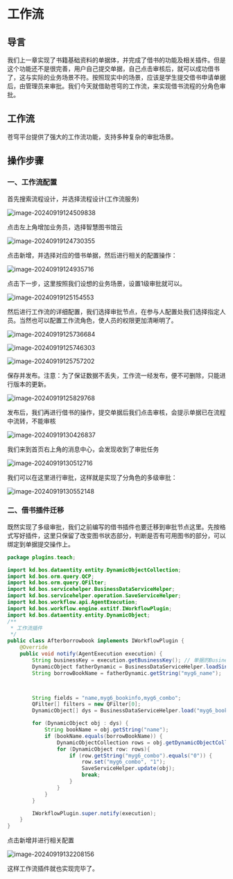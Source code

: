 # 工作流

## 导言

我们上一章实现了书籍基础资料的单据体，并完成了借书的功能及相关插件。但是这个功能还不是很完善，用户自己提交单据，自己点击审核后，就可以成功借书了，这与实际的业务场景不符。按照现实中的场景，应该是学生提交借书申请单据后，由管理员来审批。我们今天就借助苍穹的工作流，来实现借书流程的分角色审批。

## 工作流

苍穹平台提供了强大的工作流功能，支持多种复杂的审批场景。

## 操作步骤

### 一、工作流配置

首先搜索流程设计，并选择流程设计(工作流服务)

![image-20240919124509838](./picture/image-20240919124509838.png)

点击左上角增加业务员，选择智慧图书馆云

![image-20240919124730355](./picture/image-20240919124730355.png)

点击新增，并选择对应的借书单据，然后进行相关的配置操作：

![image-20240919124935716](./picture/image-20240919124935716.png)

点击下一步，这里按照我们设想的业务场景，设置1级审批就可以。

![image-20240919125154553](./picture/image-20240919125154553.png)

然后进行工作流的详细配置，我们选择审批节点，在参与人配置处我们选择指定人员。当然也可以配置工作流角色，使人员的权限更加清晰明了。

![image-20240919125736684](./picture/image-20240919125736684.png)

![image-20240919125746303](./picture/image-20240919125746303.png)

![image-20240919125757202](./picture/image-20240919125757202.png)

保存并发布。注意：为了保证数据不丢失，工作流一经发布，便不可删除，只能进行版本的更新。

![image-20240919125829768](./picture/image-20240919125829768.png)

发布后，我们再进行借书的操作，提交单据后我们点击审核，会提示单据已在流程中流转，不能审核

![image-20240919130426837](./picture/image-20240919130426837.png)

我们来到首页右上角的消息中心，会发现收到了审批任务

![image-20240919130512716](./picture/image-20240919130512716.png)

我们可以在这里进行审批，这样就是实现了分角色的多级审批：

![image-20240919130552148](./picture/image-20240919130552148.png)

### 二、借书插件迁移

既然实现了多级审批，我们之前编写的借书插件也要迁移到审批节点这里。先按格式写好插件，这里只保留了改变图书状态部分，判断是否有可用图书的部分，可以绑定到单据提交操作上。

```java
package plugins.teach;

import kd.bos.dataentity.entity.DynamicObjectCollection;
import kd.bos.orm.query.QCP;
import kd.bos.orm.query.QFilter;
import kd.bos.servicehelper.BusinessDataServiceHelper;
import kd.bos.servicehelper.operation.SaveServiceHelper;
import kd.bos.workflow.api.AgentExecution;
import kd.bos.workflow.engine.extitf.IWorkflowPlugin;
import kd.bos.dataentity.entity.DynamicObject;
/**
 * 工作流插件
 */
public class Afterborrowbook implements IWorkflowPlugin {
    @Override
    public void notify(AgentExecution execution) {
        String businessKey = execution.getBusinessKey(); // 单据的BusinessKey(业务ID)
        DynamicObject fatherDynamic = BusinessDataServiceHelper.loadSingle(businessKey, "myg6_borrowbook");
        String borrowBookName = fatherDynamic.getString("myg6_name");



        String fields = "name,myg6_bookinfo,myg6_combo";
        QFilter[] filters = new QFilter[0];
        DynamicObject[] dys = BusinessDataServiceHelper.load("myg6_book", fields, filters);

        for (DynamicObject obj : dys) {
            String bookName = obj.getString("name");
            if (bookName.equals(borrowBookName)) {
                DynamicObjectCollection rows = obj.getDynamicObjectCollection("myg6_bookinfo");
                for (DynamicObject row: rows){
                    if (row.getString("myg6_combo").equals("0")) {
                        row.set("myg6_combo", "1");
                        SaveServiceHelper.update(obj);
                        break;
                    }
                }
            }
        }

        IWorkflowPlugin.super.notify(execution);
    }
}
```

点击新增并进行相关配置

![image-20240919132208156](./picture/image-20240919132208156.png)

这样工作流插件就也实现完毕了。
